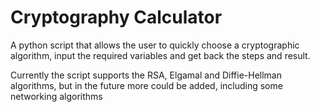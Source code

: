# Cryptography Calculator
A python script that allows the user to quickly choose a cryptographic algorithm, input the required variables and get back the steps and result.

Currently the script supports the RSA, Elgamal and Diffie-Hellman algorithms, but in the future more could be added, including some networking algorithms
